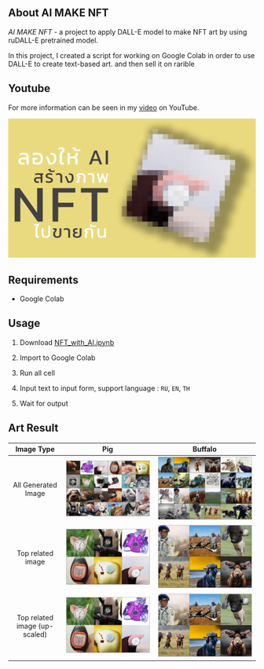 ## About AI MAKE NFT

_AI MAKE NFT_ - a project to apply DALL-E model to make NFT art by using ruDALL-E pretrained model.

In this project, I created a script for working on Google Colab in order to use DALL-E to create text-based art. and then sell it on rarible

## Youtube

For more information can be seen in my [video](https://youtu.be/pL4SoZl7-hw) on YouTube.

[![new_thumb](./fig/cover.png)]("https://youtu.be/pL4SoZl7-hw")

## Requirements

- Google Colab

## Usage

1. Download [NFT_with_AI.ipynb](https://github.com/TitorPs360/ai-make-nft/blob/main/NFT_with_AI.ipynb)

2. Import to Google Colab

3. Run all cell

4. Input text to input form, support language : `RU`, `EN`, `TH`

5. Wait for output

## Art Result

|          Image Type           |                        Pig                        |                        Buffalo                        |
| :---------------------------: | :-----------------------------------------------: | :---------------------------------------------------: |
|      All Generated Image      |     ![All Generated Image](./fig/pig_all.png)     |     ![All Generated Image](./fig/buffalo_all.png)     |
|       Top related image       |     ![Top Generated Image](./fig/pig_top.png)     |     ![Top Generated Image](./fig/buffalo_top.png)     |
| Top related image (up-scaled) | ![Top Up-scaled Image](./fig/pig_top_highres.png) | ![Top Up-scaled Image](./fig/buffalo_top_highres.png) |
